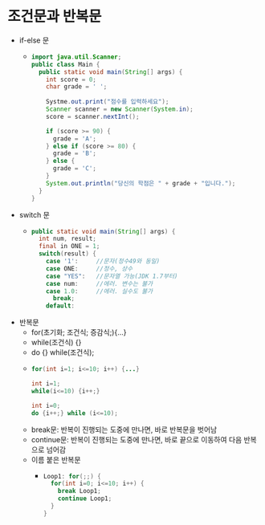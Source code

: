 # 조건문과 반복문

- if-else 문
  - ```java
    import java.util.Scanner;
    public class Main {
      public static void main(String[] args) {
        int score = 0;
        char grade = ' ';
      
        Systme.out.print("점수를 입력하세요");
        Scanner scanner = new Scanner(System.in);
        score = scanner.nextInt();
    
        if (score >= 90) {
          grade = 'A';
        } else if (score >= 80) {
          grade = 'B';
        } else {
          grade = 'C';
        }
        System.out.println("당신의 학점은 " + grade + "입니다.");
      }
    }
    ```
- switch 문
  - ```java
    public static void main(String[] args) {
      int num, result;
      final in ONE = 1;
      switch(result) {
        case '1':     //문자(정수49와 동일)
        case ONE:     //정수, 상수
        case "YES":   //문자열 가능(JDK 1.7부터)
        case num:     //에러. 변수는 불가
        case 1.0:     //에러. 실수도 불가
          break;
        default:
    ```
- 반복문
  - for(초기화; 조건식; 증감식;){...}
  - while(조건식) {}
  - do {} while(조건식);
  - ```java
    for(int i=1; i<=10; i++) {...}
    
    int i=1;
    while(i<=10) {i++;}
    
    int i=0;
    do {i++;} while (i<=10);
    ```
  - break문: 반복이 진행되는 도중에 만나면, 바로 반복문을 벗어남
  - continue문: 반복이 진행되는 도중에 만나면, 바로 끝으로 이동하여 다음 반복으로 넘어감
  - 이름 붙은 반복문
    - ```java
      Loop1: for(;;) {
        for(int i=0; i<=10; i++) {
          break Loop1;
          continue Loop1;
        }
      }
      ```

